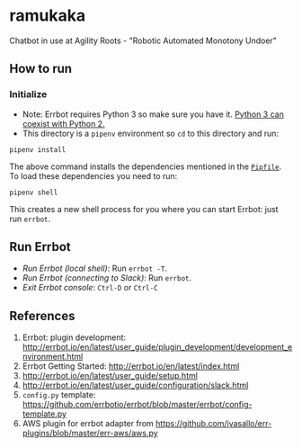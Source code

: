 # ramukaka
Chatbot in use at Agility Roots - "Robotic Automated Monotony Undoer"



## How to run

### Initialize

* Note: Errbot requires Python 3 so make sure you have it. [Python 3 can coexist with Python 2.](https://askubuntu.com/a/17631)
* This directory is a `pipenv` environment so `cd` to this directory and run:

```
pipenv install
```

The above command installs the dependencies mentioned in the [`Pipfile`](Pipfile). To load these dependencies you need to run:

```
pipenv shell
```

This creates a new shell process for you where you can start Errbot: just run `errbot`.

## Run Errbot

* *Run Errbot (local shell)*: Run `errbot -T`.
* *Run Errbot (connecting to Slack)*: Run `errbot`.
* *Exit Errbot console*: `Ctrl-D` or `Ctrl-C`

## References

1. Errbot: plugin development: http://errbot.io/en/latest/user_guide/plugin_development/development_environment.html
1. Errbot Getting Started: http://errbot.io/en/latest/index.html
1. http://errbot.io/en/latest/user_guide/setup.html
1. http://errbot.io/en/latest/user_guide/configuration/slack.html
1. `config.py` template: https://github.com/errbotio/errbot/blob/master/errbot/config-template.py
1. AWS plugin for errbot adapter from https://github.com/jvasallo/err-plugins/blob/master/err-aws/aws.py
